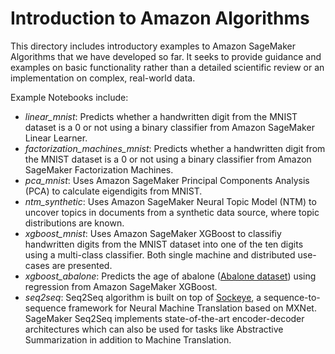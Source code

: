 # Introduction to Amazon Algorithms

This directory includes introductory examples to Amazon SageMaker Algorithms that we have developed so far.  It seeks to provide guidance and examples on basic functionality rather than a detailed scientific review or an implementation on complex, real-world data.

Example Notebooks include:
- *linear_mnist*: Predicts whether a handwritten digit from the MNIST dataset is a 0 or not using a binary classifier from Amazon SageMaker Linear Learner.
- *factorization_machines_mnist*: Predicts whether a handwritten digit from the MNIST dataset is a 0 or not using a binary classifier from Amazon SageMaker Factorization Machines.
- *pca_mnist*: Uses Amazon SageMaker Principal Components Analysis (PCA) to calculate eigendigits from MNIST.
- *ntm_synthetic*: Uses Amazon SageMaker Neural Topic Model (NTM) to uncover topics in documents from a synthetic data source, where topic distributions are known.
- *xgboost_mnist*: Uses Amazon SageMaker XGBoost to classifiy handwritten digits from the MNIST dataset into one of the ten digits using a multi-class classifier. Both single machine and distributed use-cases are presented.
- *xgboost_abalone*: Predicts the age of abalone ([Abalone dataset](https://www.csie.ntu.edu.tw/~cjlin/libsvmtools/datasets/regression.html)) using regression from Amazon SageMaker XGBoost.
- *seq2seq*: Seq2Seq algorithm is built on top of [Sockeye](https://github.com/awslabs/sockeye), a sequence-to-sequence framework for Neural Machine Translation based on MXNet. SageMaker Seq2Seq implements state-of-the-art encoder-decoder architectures which can also be used for tasks like Abstractive Summarization in addition to Machine Translation.
